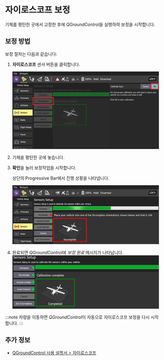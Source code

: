# 자이로스코프 보정

기체를 평탄한 곳에서 고정한 후에 *QGroundControl*을 실행하여 보정을 시작합니다.

## 보정 방법

보정 절차는 다음과 같습니다:

1. **자이로스코프** 센서 버튼을 클릭합니다.

   ![자이로스코프 보정 PX4 선택](../../assets/qgc/setup/sensor/gyroscope_calibrate_px4.jpg)
1. 기체을 평탄한 곳에 놓습니다.
1. **확인**을 눌러 보정작업을 시작합니다.

   상단의 Progressive Bar에서 진행 상황을 나타냅니다.

   ![PX4에서 자이로스코프 보정 진행 중](../../assets/qgc/setup/sensor/gyroscope_calibrate_progress_px4.jpg)
1. 완료되면 *QGroundControl*에 *보정 완료* 메시지가 나타납니다. ![PX4에서 자이로스코프 보정 완료](../../assets/qgc/setup/sensor/gyroscope_calibrate_complete_px4.jpg)

:::note
차량을 이동하면 *QGroundControl*이 자동으로 자이로스코프 보정을 다시 시작합니다.
:::


## 추가 정보

* [QGroundControl 사용 설명서 > 자이로스코프](https://docs.qgroundcontrol.com/en/SetupView/sensors_px4.html#gyroscope)